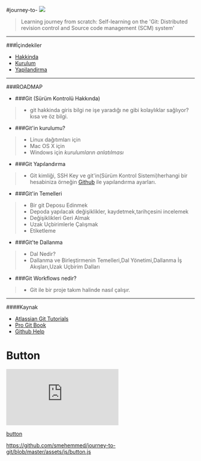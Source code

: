 #journey-to- ![][1]


> Learning journey from scratch: Self-learning on the 'Git: Distributed revision control and Source code management (SCM) system'

----------------------
###İçindekiler

* [Hakkinda](https://github.com/paufsc/journey-to-git/blob/master/docs/tr/Hakkinda.md)
* [Kurulum](https://github.com/paufsc/journey-to-git/blob/master/docs/tr/Kurulum.md)
* [Yapilandirma](https://github.com/paufsc/journey-to-git/blob/master/docs/tr/Yapilandirma.md)


--------------
###ROADMAP

* ###Git (Sürüm Kontrolü Hakkında)
> * git hakkinda giris bilgi ne işe yaradığı ne gibi kolaylıklar sağlıyor? kısa ve öz bilgi.

* ###Git'in kurulumu?
> * Linux dağıtımları için
> * Mac OS X için
> * Windows için *kurulumların anlatılması*

* ###Git Yapılandırma
> * Git kimliği, SSH Key ve git'in(Sürüm Kontrol Sistemi)herhangi bir hesabiniza örneğin [Github](https://github.com/) ile yapılandırma ayarları.
* ###Git'in Temelleri
> * Bir git Deposu Edinmek
> * Depoda yapılacak değişiklikler, kaydetmek,tarihçesini incelemek
> * Değişiklikleri Geri Almak
> * Uzak Uçbirimlerle Çalışmak
> * Etiketleme 

* ###Git'te Dallanma
> * Dal Nedir?
> * Dallanma ve Birleştirmenin Temelleri,Dal Yönetimi,Dallanma İş Akışları,Uzak Uçbirim Dalları

* ###Git Workflows nedir?
> - Git ile bir proje takım halinde nasıl çalışır.


----------------------
  [1]: https://github.com/paufsc/journey-to-git/blob/master/assets/img/git-1.png
  
####Kaynak
   * [Atlassian Git Tutorials](https://www.atlassian.com/git/)
   * [Pro Git Book](http://git-scm.com/book/tr)
   * [Github Help](https://help.github.com/)

# Button

![][2]

[2]: https://github.com/smehemmed/journey-to-git/blob/master/assets/js/button.js


[button](https://github.com/smehemmed/journey-to-git/blob/master/assets/js/button.js)

https://github.com/smehemmed/journey-to-git/blob/master/assets/js/button.js